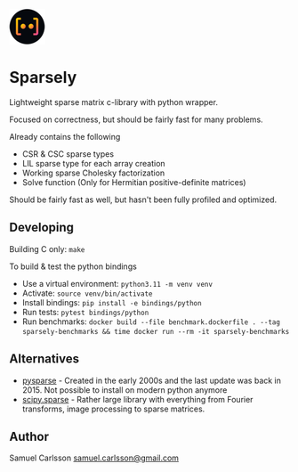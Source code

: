 ![logo64x64.png](logo64x64.png)

# Sparsely
Lightweight sparse matrix c-library with python wrapper.

Focused on correctness, but should be fairly fast for many problems.

Already contains the following
* CSR & CSC sparse types
* LIL sparse type for each array creation
* Working sparse Cholesky factorization
* Solve function (Only for Hermitian positive-definite matrices)

Should be fairly fast as well, but hasn't been fully profiled and optimized.

## Developing
Building C only: `make`

To build & test the python bindings
* Use a virtual environment: `python3.11 -m venv venv`
* Activate: `source venv/bin/activate`
* Install bindings: `pip install -e bindings/python`
* Run tests: `pytest bindings/python`
* Run benchmarks: `docker build --file benchmark.dockerfile . --tag sparsely-benchmarks && time docker run --rm -it sparsely-benchmarks`

## Alternatives
* [pysparse](https://github.com/PythonOptimizers/pysparse) - Created in the early 2000s and the last update was back in 2015. Not possible to install on modern python anymore
* [scipy.sparse](https://docs.scipy.org/doc/scipy/reference/sparse.html) - Rather large library with everything from Fourier transforms, image processing to sparse matrices.

## Author
Samuel Carlsson <samuel.carlsson@gmail.com>